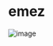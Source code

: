 # emez



![image](https://user-images.githubusercontent.com/48819265/200272160-65035235-de25-4c95-9e8d-902f1c908072.png)
